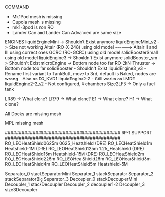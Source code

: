 COMMAND
* Mk1Pod mesh is missing
* Cupola mesh is missing
* mk1-3pod is non RO
* Lander Can and Lander Can Advanced are same size

ENGINES
liquidEngineMini -> Shouldn't Exist anymore
liquidEngineMini_v2 -> Size not working
Altair (RO-X-248) using old model ------> Altair II and III using correct ones
GCRC (RO-GCRC) using old model
solidBoosterSmall using old model
liquidEngine3 -> Shouldn't Exist anymore
solidBooster_sm -> Shouldn't Exist
microEngine -> Bottom node too far
RO-2kN-Thruster -> Bottom node too far
solidBooster - Shouldn't Exist
liquidEngine3_v3 - Rename first variant to TankButt, move to 3rd, default is Naked, nodes are wrong
	- Also as RO_KVD1
liquidEngine2-2 - Still works as LMDE
liquidEngine2-2_v2 - Not configured, 4 chambers
Size2LFB -> Only a fuel tank

LR89 -> What clone?
LR79 -> What clone?
E1 -> What clone?
H1 -> What clone?



All Docks are missing mesh

MPL missing mesh


##########################################
RP-1 SUPPORT
##########################################
RO_LEOHeatShield0625m		0625_Heatshield (DRE)
RO_LEOHeatShield1m			Heatshield-1M (DRE)
RO_LEOHeatShield125m		1.25_Heatshield (DRE)
RO_LEOHeatShield15m			Heatshield-15M (DRE)
RO_LEOHeatShield2m
RO_LEOHeatShield225m
RO_LEOHeatShield25m
RO_LEOHeatShield3m
RO_LEOHeatShield4m
RO_LEOHeatShield5m			Heatshield-5M

Separator_0					stackSeparatorMini
Separator_1					stackSeparator
Separator_2					stackSeparatorBig
Separator_3
Decoupler_0					stackDecouplerMini
Decoupler_1					stackDecoupler
Decoupler_2					decoupler1-2
Decoupler_3					size3Decoupler




